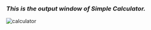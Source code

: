 ### _This is the output window of Simple Calculator._

![calculator](https://github.com/user-attachments/assets/e64e149f-cbda-4427-b264-4f8fe11180b0)

